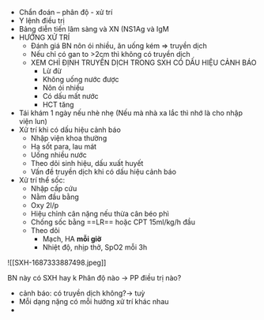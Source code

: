 - Chẩn đoán – phân độ - xử trí
- Y lệnh điều trị
- Bảng diễn tiến lâm sàng và XN (NS1Ag và IgM
- HƯỚNG XỬ TRÍ
	- Đánh giá BN nôn ói nhiều, ăn uống kém => truyền dịch
	- Nếu chỉ có gan to >2cm thì không có truyền dịch
	- XEM CHỈ ĐỊNH TRUYỀN DỊCH TRONG SXH CÓ DẤU HIỆU CẢNH BÁO 
		- Lừ đừ
		- Không uống nước được
		- Nôn ói nhiều
		- Có dấu mất nước
		- HCT tăng
- Tái khám 1 ngày nếu nhè nhẹ (Nếu mà nhà xa lắc thì nhớ là cho nhập viện lun)
- Xử trí khi có dấu hiệu cảnh báo
	- Nhập viện khoa thường
	- Hạ sốt para, lau mát
	- Uống nhiều nước
	- Theo dõi sinh hiệu, dấu xuất huyết
	- Vấn đề truyền dịch khi có dấu hiệu cảnh báo
- Xử trí thể sốc:
	- Nhập cấp cứu
	- Nằm đầu bằng
	- Oxy 2l/p
	- Hiệu chỉnh cân nặng nếu thừa cân béo phì
	- Chống sốc bằng ==LR== hoặc CPT 15ml/kg/h đầu
	- Theo dõi
		- Mạch, HA **mỗi giờ**
		- Nhiệt độ, nhịp thở, SpO2 mỗi 3h

![[SXH-1687333887498.jpeg]]

BN này có SXH hay k
Phân độ nào -> PP điều trị nào?
- cảnh báo: có truyền dịch không?-> tuỳ
- Mỗi dạng nặng có mỗi hướng xử trí khác nhau
- 